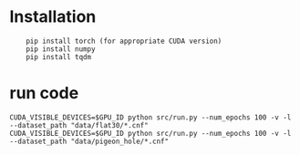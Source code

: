 
# Installation

```[bash]
    pip install torch (for appropriate CUDA version)
    pip install numpy
    pip install tqdm
```

# run code

```[bash]
CUDA_VISIBLE_DEVICES=$GPU_ID python src/run.py --num_epochs 100 -v -l --dataset_path "data/flat30/*.cnf"
CUDA_VISIBLE_DEVICES=$GPU_ID python src/run.py --num_epochs 100 -v -l --dataset_path "data/pigeon_hole/*.cnf"
```


